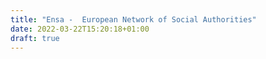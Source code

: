 ```yaml
---
title: "Ensa -  European Network of Social Authorities"
date: 2022-03-22T15:20:18+01:00
draft: true
---
```

